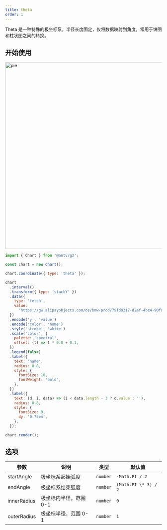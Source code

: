 ```yaml
---
title: theta
order: 1
---
```


Theta 是一种特殊的极坐标系，半径长度固定，仅将数据映射到角度，常用于饼图和柱状图之间的转换。

## 开始使用

<img alt="pie" src="https://mdn.alipayobjects.com/huamei_qa8qxu/afts/img/A*uQh-RryfSfUAAAAAAAAAAAAADmJ7AQ/original" height="600" />

```js
import { Chart } from '@antv/g2';

const chart = new Chart();

chart.coordinate({ type: 'theta' });

chart
  .interval()
  .transform({ type: 'stackY' })
  .data({
    type: 'fetch',
    value:
      'https://gw.alipayobjects.com/os/bmw-prod/79fd9317-d2af-4bc4-90fa-9d07357398fd.csv',
  })
  .encode('y', 'value')
  .encode('color', 'name')
  .style('stroke', 'white')
  .scale('color', {
    palette: 'spectral',
    offset: (t) => t * 0.8 + 0.1,
  })
  .legend(false)
  .label({
    text: 'name',
    radius: 0.8,
    style: {
      fontSize: 10,
      fontWeight: 'bold',
    },
  })
  .label({
    text: (d, i, data) => (i < data.length - 3 ? d.value : ''),
    radius: 0.8,
    style: {
      fontSize: 9,
      dy: '0.75em',
    },
  });

chart.render();
```

## 选项

| 参数        | 说明                   | 类型     | 默认值               |
| ----------- | ---------------------- | -------- | -------------------- |
| startAngle  | 极坐标系起始弧度       | `number` | `-Math.PI / 2`       |
| endAngle    | 极坐标系结束弧度       | `number` | `(Math.PI \* 3) / 2` |
| innerRadius | 极坐标内半径，范围 0-1 | `number` | `0`                  |
| outerRadius | 极坐标半径，范围 0-1   | `number` | `1`                  |
